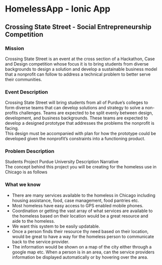 # HomelessApp - Ionic App

## **Crossing State Street** - Social Entrepreneurship Competition

### Mission

Crossing State Street is an event at the cross section of a Hackathon, Case and Design competition whose focus it is to bring students from diverse backgrounds to design a solution and develop a sustainable business model that a nonprofit can follow to address a technical problem to better serve their communities. 

### Event Description

Crossing State Street will bring students from all of Purdue’s colleges to form diverse teams that can develop solutions and strategy to solve a non-profits challenges.
Teams are expected to be split evenly between design, development, and business backgrounds. These teams are expected to develop a designed prototype that addresses the problems the nonprofit is facing.  
This design must be accompanied with plan for how the prototype could be developed given the nonprofit’s constraints into a functioning product. 

### Problem Description

Students Project Purdue University Description Narrative  
The concept behind this project you will be creating for the homeless use in Chicago is as follows  

### What we know

- There are many services available to the homeless in Chicago including housing assistance, food, case management, food pantries etc.  
- Most homeless have easy access to GPS enabled mobile phones.  
- Coordination or getting the vast array of what services are available to the homeless based on their location would be a great resource and aide to the homeless.  
- We want this system to be easily updatable.  
- Once a person finds their resource thy need based on their location, would be great to have a way for the homeless person to communicate back to the service provider.  
- The information would be shown on a map of the city either through a google map etc. When a person is in an area, can the service providers information be displayed automatically or by hovering over the area.
